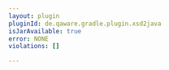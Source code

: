 ```yaml
---
layout: plugin
pluginId: de.qaware.gradle.plugin.xsd2java
isJarAvailable: true
error: NONE
violations: []

---
```

